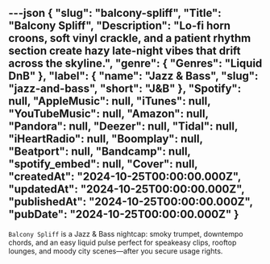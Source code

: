 ---json
{
  "slug": "balcony-spliff",
  "Title": "Balcony Spliff",
  "Description": "Lo-fi horn croons, soft vinyl crackle, and a patient rhythm section create hazy late-night vibes that drift across the skyline.",
  "genre": {
    "Genres": "Liquid DnB"
  },
  "label": {
    "name": "Jazz & Bass",
    "slug": "jazz-and-bass",
    "short": "J&B"
  },
  "Spotify": null,
  "AppleMusic": null,
  "iTunes": null,
  "YouTubeMusic": null,
  "Amazon": null,
  "Pandora": null,
  "Deezer": null,
  "Tidal": null,
  "iHeartRadio": null,
  "Boomplay": null,
  "Beatport": null,
  "Bandcamp": null,
  "spotify_embed": null,
  "Cover": null,
  "createdAt": "2024-10-25T00:00:00.000Z",
  "updatedAt": "2024-10-25T00:00:00.000Z",
  "publishedAt": "2024-10-25T00:00:00.000Z",
  "pubDate": "2024-10-25T00:00:00.000Z"
}
---

`Balcony Spliff` is a Jazz & Bass nightcap: smoky trumpet, downtempo chords, and an easy liquid pulse perfect for speakeasy clips, rooftop lounges, and moody city scenes—after you secure usage rights.
